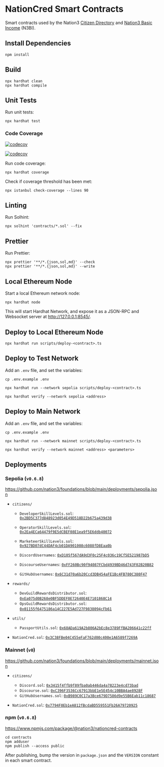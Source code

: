 # NationCred Smart Contracts

Smart contracts used by the Nation3 [Citizen Directory](https://github.com/nation3/citizen-directory) and [Nation3 Basic Income](https://github.com/nation3/n3bi) (N3BI).

## Install Dependencies

```
npm install
```

## Build

```
npx hardhat clean
npx hardhat compile
```

## Unit Tests

Run unit tests:

```
npx hardhat test
```

### Code Coverage

[![codecov](https://codecov.io/gh/nation3/nationcred-contracts/branch/main/graph/badge.svg)](https://codecov.io/gh/nation3/nationcred-contracts)

[![codecov](https://codecov.io/gh/nation3/nationcred-contracts/graphs/icicle.svg?token=QTWCMDDWWY)](https://codecov.io/gh/nation3/nationcred-contracts)

Run code coverage:

```
npx hardhat coverage
```

Check if coverage threshold has been met:

```
npx istanbul check-coverage --lines 90
```

## Linting

Run Solhint:

```
npx solhint 'contracts/*.sol' --fix
```

## Prettier

Run Prettier:

```
npx prettier '**/*.{json,sol,md}' --check
npx prettier '**/*.{json,sol,md}' --write
```

## Local Ethereum Node

Start a local Ethereum network node:

```
npx hardhat node
```

This will start Hardhat Network, and expose it as a JSON-RPC and Websocket server at http://127.0.0.1:8545/.

## Deploy to Local Ethereum Node

```
npx hardhat run scripts/deploy-<contract>.ts
```

## Deploy to Test Network

Add an `.env` file, and set the variables:

```
cp .env.example .env
```

```
npx hardhat run --network sepolia scripts/deploy-<contract>.ts
```

```
npx hardhat verify --network sepolia <address>
```

## Deploy to Main Network

Add an `.env` file, and set the variables:

```
cp .env.example .env
```

```
npx hardhat run --network mainnet scripts/deploy-<contract>.ts
```

```
npx hardhat verify --network mainnet <address> <parameters>
```

## Deployments

### Sepolia (`v0.6.8`)

https://github.com/nation3/foundations/blob/main/deployments/sepolia.json

- `citizens/`

  - `DeveloperSkillLevels.sol`: [`0x2BD5C377d848923d054E49D518D22b675a439d38`](https://sepolia.etherscan.io/address/0x2BD5C377d848923d054E49D518D22b675a439d38)
  - `OperatorSkillLevels.sol`: [`0x2Ea4ECa64479f9E5dCBEF08E1ea9f5E6ddb40072`](https://sepolia.etherscan.io/address/0x2Ea4ECa64479f9E5dCBEF08E1ea9f5E6ddb40072)
  - `MarketeerSkillLevels.sol`: [`0x927BD07dC44DAF4cb01DA901008c6088fD8Eaa0b`](https://sepolia.etherscan.io/address/0x927BD07dC44DAF4cb01DA901008c6088fD8Eaa0b)

  - `DiscordUsernames`: [`0xD105f567dA9d3F0c25F4c036c19Cf5E521987bD5`](https://sepolia.etherscan.io/address/0xD105f567dA9d3F0c25F4c036c19Cf5E521987bD5)
  - `DiscourseUsernames`: [`0xFF260Bc90f94087FCbd4939BD46d743F02B20B82`](https://sepolia.etherscan.io/address/0xFF260Bc90f94087FCbd4939BD46d743F02B20B82)
  - `GitHubUsernames`: [`0x6C31d70a6b20Ccd3DB454aFE1Bc4FB780C380F47`](https://sepolia.etherscan.io/address/0x6C31d70a6b20Ccd3DB454aFE1Bc4FB780C380F47)

- `rewards/`

  - `DevGuildRewardsDistributor.sol`: [`0xEa075d0B268e0BF5DDEF0E72640E4E7101868C14`](https://sepolia.etherscan.io/address/0xEa075d0B268e0BF5DDEF0E72640E4E7101868C14)
  - `OpsGuildRewardsDistributor.sol`: [`0x01155f6475186a14C227E5Ad727F9838094cFb61`](https://sepolia.etherscan.io/address/0x01155f6475186a14C227E5Ad727F9838094cFb61)

- `utils/`

  - `PassportUtils.sol`: [`0x68ADa619A2b806A2bEc8e3789FfBA206641c22ff`](https://sepolia.etherscan.io/address/0x68ADa619A2b806A2bEc8e3789FfBA206641c22ff)

- `NationCred.sol`: [`0x3C38FBe04C455eFaF762d00c400e1A6589f7269A`](https://sepolia.etherscan.io/address/0x3C38FBe04C455eFaF762d00c400e1A6589f7269A)

### Mainnet (`v0`)

https://github.com/nation3/foundations/blob/main/deployments/mainnet.json

- `citizens/`

  - `Discord.sol`: [`0x3415f4ffb9f89fba0ab446da4a78223e4cd73bad`](https://sepolia.etherscan.io/address/0x3415f4ffb9f89fba0ab446da4a78223e4cd73bad)
  - `Discourse.sol`: [`0xC396F3536Cc67913bbE1e5E454c10BBA4ae8928F`](https://sepolia.etherscan.io/address/0xC396F3536Cc67913bbE1e5E454c10BBA4ae8928F)
  - `GitHubUsernames.sol`: [`0xB989C0C17a3Bce679D7586d9e55B6Eab11c18687`](https://sepolia.etherscan.io/address/0xB989C0C17a3Bce679D7586d9e55B6Eab11c18687)

- `NationCred.sol`: [`0x7794F0Eb1eA812fBcdaBD559551Fb26A79720925`](https://etherscan.io/address/0x7794F0Eb1eA812fBcdaBD559551Fb26A79720925)

### npm (`v0.6.8`)

https://www.npmjs.com/package/@nation3/nationcred-contracts

```
cd contracts
npm adduser
npm publish --access public
```

After publishing, bump the version in `package.json` and the `VERSION` constant in each smart contract.
